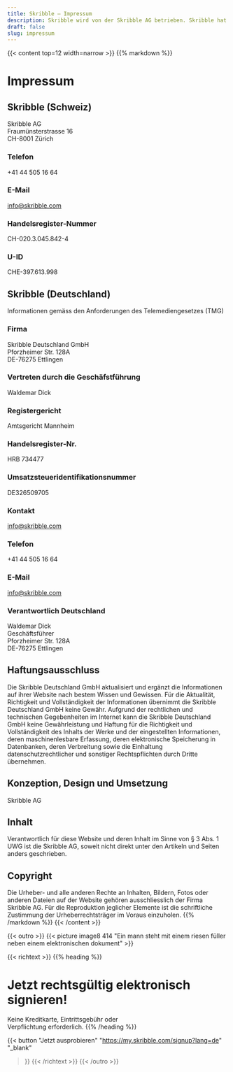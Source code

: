```yaml
---
title: Skribble – Impressum
description: Skribble wird von der Skribble AG betrieben. Skribble hat es sich zum Ziel gesetzt Vertragsprozesse zu digitalisieren. Seit der Gründung 2018 arbeitet ein wachsendes Team von Trust Shapern auf diese Zukunft hin.
draft: false
slug: impressum
---
```


{{< content top=12 width=narrow >}}
{{% markdown %}}
# Impressum

## Skribble (Schweiz)
Skribble AG<br>
Fraumünsterstrasse 16<br>
CH-8001 Zürich

### Telefon
+41 44 505 16 64

### E-Mail
[info@skribble.com](mailto:info@skribble.com "info@skribble.com")

### Handelsregister-Nummer
CH-020.3.045.842-4

### U-ID
CHE-397.613.998


## Skribble (Deutschland)
Informationen gemäss den Anforderungen des Telemediengesetzes (TMG)

### Firma
Skribble Deutschland GmbH<br>
Pforzheimer Str. 128A<br>
DE-76275 Ettlingen

### Vertreten durch die Geschäfstführung
Waldemar Dick<br>

### Registergericht
Amtsgericht Mannheim<br>

### Handelsregister-Nr.
HRB 734477<br>

### Umsatzsteueridentifikationsnummer
DE326509705<br>

### Kontakt
[info@skribble.com](mailto:info@skribble.com "info@skribble.com")

### Telefon
+41 44 505 16 64

### E-Mail
[info@skribble.com](mailto:info@skribble.com "info@skribble.com")

### Verantwortlich Deutschland
Waldemar Dick<br>
Geschäftsführer<br>
Pforzheimer Str. 128A<br>
DE-76275 Ettlingen

## Haftungsausschluss
Die Skribble Deutschland GmbH aktualisiert und ergänzt die Informationen auf ihrer Website nach bestem Wissen und Gewissen. Für die Aktualität, Richtigkeit und Vollständigkeit der Informationen übernimmt die Skribble Deutschland GmbH keine Gewähr. Aufgrund der rechtlichen und technischen Gegebenheiten im Internet kann die Skribble Deutschland GmbH keine Gewährleistung und Haftung für die Richtigkeit und Vollständigkeit des Inhalts der Werke und der eingestellten Informationen, deren maschinenlesbare Erfassung, deren elektronische Speicherung in Datenbanken, deren Verbreitung sowie die Einhaltung datenschutzrechtlicher und sonstiger Rechtspflichten durch Dritte übernehmen.

## Konzeption, Design und Umsetzung
Skribble AG

## Inhalt
Verantwortlich für diese Website und deren Inhalt im Sinne von § 3 Abs. 1 UWG ist die Skribble AG, soweit nicht direkt unter den Artikeln und Seiten anders geschrieben.

## Copyright
Die Urheber- und alle anderen Rechte an Inhalten, Bildern, Fotos oder anderen Dateien auf der Website gehören ausschliesslich der Firma Skribble AG. Für die Reproduktion jeglicher Elemente ist die schriftliche Zustimmung der Urheberrechtsträger im Voraus einzuholen.
{{% /markdown %}}
{{< /content >}}

[//]: # (--------------------------------------------------------------------------------------------------------------)

{{< outro >}}
{{< picture image8 414 "Ein mann steht mit einem riesen füller neben einem elektronischen dokument" >}}

{{< richtext >}}
{{% heading %}}
# Jetzt rechtsgültig elektronisch signieren!
Keine Kreditkarte, Eintrittsgebühr oder <br class="hide-for-mobile">Verpflichtung erforderlich.
{{% /heading %}}

{{< button
  "Jetzt ausprobieren"
  "https://my.skribble.com/signup?lang=de"
  "_blank"
>}}
{{< /richtext >}}
{{< /outro >}}
